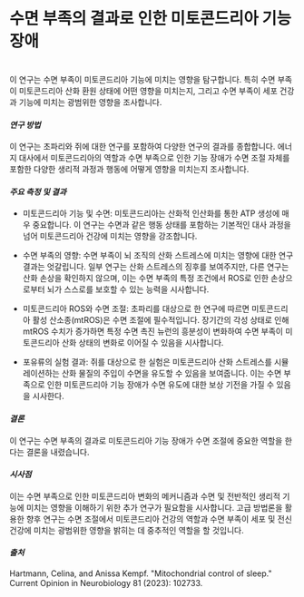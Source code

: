 ﻿
# 수면 부족의 결과로 인한 미토콘드리아 기능 장애   
　   
이 연구는 수면 부족이 미토콘드리아 기능에 미치는 영향을 탐구합니다. 특히 수면 부족이 미토콘드리아 산화 환원 상태에 어떤 영향을 미치는지, 그리고 수면 부족이 세포 건강과 기능에 미치는 광범위한 영향을 조사합니다. 

#### ***연구 방법***     
이 연구는 초파리와 쥐에 대한 연구를 포함하여 다양한 연구의 결과를 종합합니다. 에너지 대사에서 미토콘드리아의 역할과 수면 부족으로 인한 기능 장애가 수면 조절 자체를 포함한 다양한 생리적 과정과 행동에 어떻게 영향을 미치는지 조사합니다.

#### ***주요 측정 및 결과***

 - 미토콘드리아 기능 및 수면: 미토콘드리아는 산화적 인산화를 통한 ATP 생성에 매우 중요합니다. 이 연구는 수면과 같은 행동 상태를 포함하는 기본적인 대사 과정을 넘어 미토콘드리아 건강에 미치는 영향을 강조합니다.
 
 - 수면 부족의 영향: 수면 부족이 뇌 조직의 산화 스트레스에 미치는 영향에 대한 연구 결과는 엇갈립니다. 일부 연구는 산화 스트레스의 징후를 보여주지만, 다른 연구는 산화 손상을 확인하지 않으며, 이는 수면 부족의 특정 조건에서 ROS로 인한 손상으로부터 뇌가 스스로를 보호할 수 있는 능력을 시사합니다.

 - 미토콘드리아 ROS와 수면 조절: 초파리를 대상으로 한 연구에 따르면 미토콘드리아 활성 산소종(mtROS)은 수면 조절에 필수적입니다. 장기간의 각성 상태로 인해 mtROS 수치가 증가하면 특정 수면 촉진 뉴런의 흥분성이 변화하여 수면 부족이 미토콘드리아 산화 상태의 변화로 이어질 수 있음을 시사합니다.

 - 포유류의 실험 결과: 쥐를 대상으로 한 실험은 미토콘드리아 산화 스트레스를 시뮬레이션하는 산화 물질의 주입이 수면을 유도할 수 있음을 보여줍니다. 이는 수면 부족으로 인한 미토콘드리아 기능 장애가 수면 유도에 대한 보상 기전을 가질 수 있음을 시사한다.

#### ***결론***    
이 연구는 수면 부족의 결과로 미토콘드리아 기능 장애가 수면 조절에 중요한 역할을 한다는 결론을 내렸습니다.

#### ***시사점***    
 이는 수면 부족으로 인한 미토콘드리아 변화의 메커니즘과 수면 및 전반적인 생리적 기능에 미치는 영향을 이해하기 위한 추가 연구가 필요함을 시사합니다. 고급 방법론을 활용한 향후 연구는 수면 조절에서 미토콘드리아 건강의 역할과 수면 부족이 세포 및 전신 건강에 미치는 광범위한 영향을 밝히는 데 중추적인 역할을 할 것입니다.

#### ***출처***     
Hartmann, Celina, and Anissa Kempf. "Mitochondrial control of sleep." Current Opinion in Neurobiology 81 (2023): 102733.
<!--stackedit_data:
eyJoaXN0b3J5IjpbMTI0MDIxNzM4MSwxMTY4NDY0MjcxXX0=
-->